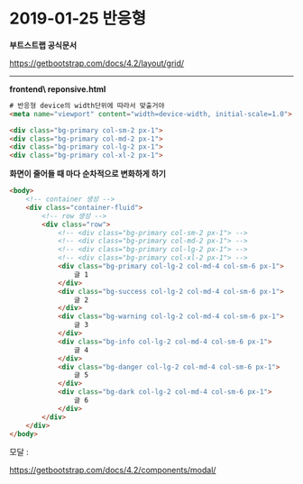 # 2019-01-25 반응형

**부트스트랩 공식문서** 

https://getbootstrap.com/docs/4.2/layout/grid/

---

**frontend\ reponsive.html**

```html
# 반응형 device의 width단위에 따라서 맞출거야
<meta name="viewport" content="width=device-width, initial-scale=1.0">

<div class="bg-primary col-sm-2 px-1">
<div class="bg-primary col-md-2 px-1">  
<div class="bg-primary col-lg-2 px-1">   
<div class="bg-primary col-xl-2 px-1"> 
```



**화면이 줄어들 때 마다 순차적으로 변화하게 하기**

```html
<body>
    <!-- container 생성 -->
    <div class="container-fluid">
        <!-- row 생성 -->
        <div class="row">
            <!-- <div class="bg-primary col-sm-2 px-1"> -->
            <!-- <div class="bg-primary col-md-2 px-1"> -->
            <!-- <div class="bg-primary col-lg-2 px-1"> -->
            <!-- <div class="bg-primary col-xl-2 px-1"> -->
            <div class="bg-primary col-lg-2 col-md-4 col-sm-6 px-1">     
                글 1
            </div>
            <div class="bg-success col-lg-2 col-md-4 col-sm-6 px-1">
                글 2
            </div>
            <div class="bg-warning col-lg-2 col-md-4 col-sm-6 px-1">
                글 3
            </div>
            <div class="bg-info col-lg-2 col-md-4 col-sm-6 px-1">
                글 4
            </div>
            <div class="bg-danger col-lg-2 col-md-4 col-sm-6 px-1">
                글 5
            </div>
            <div class="bg-dark col-lg-2 col-md-4 col-sm-6 px-1">
                글 6
            </div>
        </div>
    </div>
</body>
```





모달 :

https://getbootstrap.com/docs/4.2/components/modal/